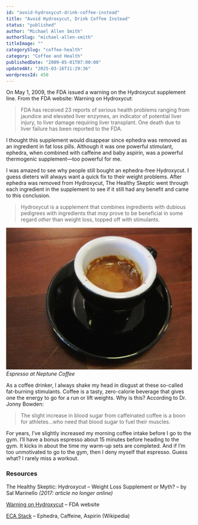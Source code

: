 ```yaml
---
id: "avoid-hydroxycut-drink-coffee-instead"
title: "Avoid Hydroxycut, Drink Coffee Instead"
status: "published"
author: "Michael Allen Smith"
authorSlug: "michael-allen-smith"
titleImage: ""
categorySlug: "coffee-health"
category: "Coffee and Health"
publishedDate: "2009-05-01T07:00:00"
updatedAt: "2025-03-16T11:29:36"
wordpressId: 450
---
```


On May 1, 2009, the FDA issued a warning on the Hydroxycut supplement line. From the FDA website: Warning on Hydroxycut:

> FDA has received 23 reports of serious health problems ranging from jaundice and elevated liver enzymes, an indicator of potential liver injury, to liver damage requiring liver transplant. One death due to liver failure has been reported to the FDA.

I thought this supplement would disappear since ephedra was removed as an ingredient in fat loss pills. Although it was one powerful stimulant, ephedra, when combined with caffeine and baby aspirin, was a powerful thermogenic supplement—too powerful for me.

I was amazed to see why people still bought an ephedra-free Hydroxycut. I guess dieters will always want a quick fix to their weight problems. After ephedra was removed from Hydroxycut, The Healthy Skeptic went through each ingredient in the supplement to see if it still had any benefit and came to this conclusion.

> Hydroxycut is a supplement that combines ingredients with dubious pedigrees with ingredients that _may_ prove to be beneficial in some regard _other_ than weight loss, topped off with stimulants.

![Espresso at Neptune Coffee](neptune-coffee-espresso1.jpg)  
_Espresso at Neptune Coffee_

As a coffee drinker, I always shake my head in disgust at these so-called fat-burning stimulants. Coffee is a tasty, zero-calorie beverage that gives one the energy to go for a run or lift weights. Why is this? According to Dr. Jonny Bowden:

> The slight increase in blood sugar from caffeinated coffee is a boon for athletes…who need that blood sugar to fuel their muscles.

For years, I’ve slightly increased my morning coffee intake before I go to the gym. I’ll have a bonus espresso about 15 minutes before heading to the gym. It kicks in about the time my warm-up sets are completed. And if I’m too unmotivated to go to the gym, then I deny myself that espresso. Guess what? I rarely miss a workout.

### Resources

The Healthy Skeptic: Hydroxycut – Weight Loss Supplement or Myth? – by Sal Marinello _(2017: article no longer online)_

[Warning on Hydroxycut](https://web.archive.org/web/20161024065813/http://www.fda.gov/NewsEvents/PublicHealthFocus/ucm155600.htm) – FDA website

[ECA Stack](https://en.wikipedia.org/wiki/ECA_stack) – Ephedra, Caffeine, Aspirin (Wikipedia)
